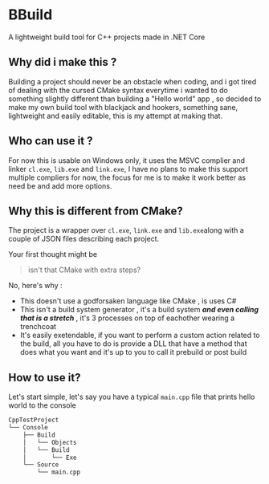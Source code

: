 
# BBuild

A lightweight build tool for C++ projects made in .NET Core

## Why did i make this ?
Building a project should never be an obstacle when coding, and i got tired of dealing with the cursed CMake syntax everytime i wanted to do something slightly different than building a "Hello world" app , so decided to make my own build tool with blackjack and hookers, something sane, lightweight and easily editable, this is my attempt at making that.


## Who can use it ?
For now this is usable on Windows only, it uses the MSVC complier and linker ``cl.exe``, ``lib.exe`` and ``link.exe``, I have no plans to make this support multiple compliers for now, the focus for me is to make it work better as need be and add more options.
## Why this is different from CMake?

The project is a wrapper over ``cl.exe``, ``link.exe`` and ``lib.exe``along with a couple of JSON files describing each project.

Your first thought might be 
>isn't that CMake with extra steps?

No, here's why :
- This doesn't use a godforsaken language like CMake , is uses C#
- This isn't a build system generator , it's a build system ***and even calling that is a stretch*** , it's 3 processes on top of eachother wearing a trenchcoat
- It's easily exetendable, if you want to perform a custom action related to the build, all you have to do is provide a DLL that have a method that does what you want and it's up to you to call it prebuild or post build


## How to use it?
Let's start simple, let's say you have a typical ``main.cpp`` file that prints hello world to the console

```md
CppTestProject
└── Console
    ├── Build
    │   └── Objects
    │   └── Build
    │       └── Exe
    └── Source
        └── main.cpp
```